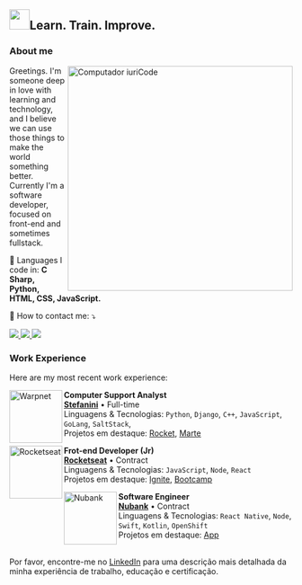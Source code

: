 
<h2><img src="https://media.tenor.com/F2RBdrRCeJUAAAAj/machiko-rabbit.gif" width="36px">Learn. Train. Improve.</h2>
<h3>About me</h3>
<img src="https://raw.githubusercontent.com/MicaelliMedeiros/micaellimedeiros/master/image/computer-illustration.png" min-width="400px" max-width="400px" width="400px" align="right" alt="Computador iuriCode">
<p align="left"> 
  Greetings. I'm someone deep in love with learning and technology, and I believe we can use those things to make the world something better. Currently I'm a software developer, focused on front-end and sometimes fullstack.
</p>

<p align="left">
  💼 Languages I code in: <strong>C Sharp, Python, HTML, CSS, JavaScript.</strong>
</p>

<p align="left">
  💌 How to contact me: ⤵️
</p>

<p align="left">
  <a href="pdmpessoal@gmail.com" alt="Gmail">
    <img src="https://img.shields.io/badge/-Gmail-FF0000?style=flat-square&labelColor=FF0000&logo=gmail&logoColor=white&link=pdmpessoal@gmail.com" />
  </a>

  <a href="https://www.linkedin.com/in/marcel-diniz-82bb13149/" alt="Linkedin">
    <img src="https://img.shields.io/badge/-Linkedin-0e76a8?style=flat-square&logo=Linkedin&logoColor=white&link=https://www.linkedin.com/in/marcel-diniz-82bb13149/" /
  </a>

  <a href="#" alt="Instagram">
  <img src="https://img.shields.io/badge/-Instagram-DF0174?style=flat-square&labelColor=DF0174&logo=instagram&logoColor=white&link=LINK-DO-SEU-INSTAGRAM"/></a>
</p>  

### Work Experience
Here are my most recent work experience:

[<img align="left" height="94px" width="94px" alt="Warpnet" src="https://media.licdn.com/dms/image/C4D0BAQF79y_qYPJ0_g/company-logo_200_200/0/1580386329799?e=1681948800&v=beta&t=PpVH_Rs2XOdK_GQFRIARqH3QjyV4iIXs-GfpXV6JRAU"/>](https://stefanini.com/en)
**Computer Support Analyst** \
[**Stefanini**](https://stefanini.com/en) • Full-time \
Linguagens & Tecnologias: `Python`, `Django`, `C++`, `JavaScript`, `GoLang`, `SaltStack`,\
Projetos em destaque: [Rocket](https://www.spacex.com/), [Marte](https://pt.wikipedia.org/wiki/Marte_(planeta))
<br/>

[<img align="left" height="94px" width="94px" alt="Rocketseat" src="https://yt3.ggpht.com/ytc/AKedOLQkXnYChXAHOeBQLzwhk1_BHYgUXs6ITQOakoeNoQ=s900-c-k-c0x00ffffff-no-rj"/>](https://rocketseat.com.br/)

**Frot-end Developer (Jr)** \
[**Rocketseat**](https://rocketseat.com.br/) • Contract \
Linguagens & Tecnologias: `JavaScript`, `Node`, `React`\
Projetos em destaque: [Ignite](), [Bootcamp]()
<br/>

[<img align="left" height="94px" width="94px" alt="Nubank" src="https://nubank.com.br/images/nu-icon.png?v=2"/>](https://nubank.com.br/)

**Software Engineer** \
[**Nubank**](https://nubank.com.br/) • Contract \
Linguagens & Tecnologias: `React Native`, `Node`, `Swift`, `Kotlin`, `OpenShift` \
Projetos em destaque: [App](https://nubank.com.br/)
<br/>
<br/>

Por favor, encontre-me no [LinkedIn](https://www.linkedin.com/in/put-here-your-username/) para uma descrição mais detalhada da minha experiência de trabalho, educação e certificação.
